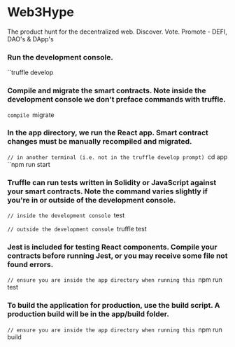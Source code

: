 # Web3Hype
The product hunt for the decentralized web. Discover. Vote. Promote - DEFI, DAO's &amp; DApp's

### Run the development console.
``truffle develop

### Compile and migrate the smart contracts. Note inside the development console we don't preface commands with truffle.
``compile
``migrate

### In the app directory, we run the React app. Smart contract changes must be manually recompiled and migrated.
``// in another terminal (i.e. not in the truffle develop prompt)
``cd app
``npm run start

### Truffle can run tests written in Solidity or JavaScript against your smart contracts. Note the command varies slightly if you're in or outside of the development console.
``// inside the development console
``test

``// outside the development console
``truffle test

### Jest is included for testing React components. Compile your contracts before running Jest, or you may receive some file not found errors.
``// ensure you are inside the app directory when running this
``npm run test

### To build the application for production, use the build script. A production build will be in the app/build folder.
``// ensure you are inside the app directory when running this
``npm run build